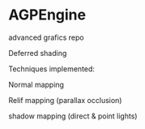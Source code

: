 # AGPEngine
 advanced grafics repo
 
Deferred shading

Techniques implemented:

Normal mapping

Relif mapping (parallax occlusion)

shadow mapping (direct & point lights)

